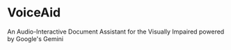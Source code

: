 # VoiceAid
An Audio-Interactive Document Assistant for the Visually Impaired powered by Google's Gemini
